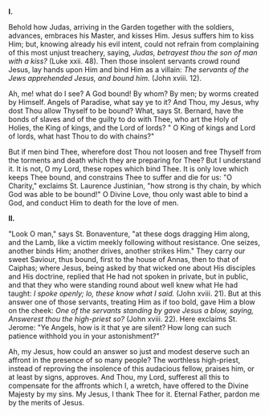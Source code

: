 
**I\.**

Behold how Judas, arriving in the Garden together with the soldiers, advances, embraces his Master, and kisses Him. Jesus suffers him to kiss Him; but, knowing already his evil intent, could not refrain from complaining of this most unjust treachery, saying, *Judas, betrayest thou the son of man with a kiss?* (Luke xxii. 48). Then those insolent servants crowd round Jesus, lay hands upon Him and bind Him as a villain: *The servants of the Jews apprehended Jesus, and bound him.* (John xviii. 12).

Ah, me! what do I see? A God bound! By whom? By men; by worms created by Himself. Angels of Paradise, what say ye to it? And Thou, my Jesus, why dost Thou allow Thyself to be bound? What, says St. Bernard, have the bonds of slaves and of the guilty to do with Thee, who art the Holy of Holies, the King of kings, and the Lord of lords? \" O King of kings and Lord of lords, what hast Thou to do with chains?\"

But if men bind Thee, wherefore dost Thou not loosen and free Thyself from the torments and death which they are preparing for Thee? But I understand it. It is not, O my Lord, these ropes which bind Thee. It is only love which keeps Thee bound, and constrains Thee to suffer and die for us: \"O Charity,\" exclaims St. Laurence Justinian, \"how strong is thy chain, by which God was able to be bound!\" O Divine Love, thou only wast able to bind a God, and conduct Him to death for the love of men.

**II\.**

\"Look O man,\" says St. Bonaventure, \"at these dogs dragging Him along, and the Lamb, like a victim meekly following without resistance. One seizes, another binds Him; another drives, another strikes Him.\" They carry our sweet Saviour, thus bound, first to the house of Annas, then to that of Caiphas; where Jesus, being asked by that wicked one about His disciples and His doctrine, replied that He had not spoken in private, but in public, and that they who were standing round about well knew what He had taught: *I spoke openly; lo, these know what I said.* (John xviii. 21). But at this answer one of those servants, treating Him as if too bold, gave Him a blow on the cheek: *One of the servants standing by gave Jesus a blow, saying, Answerest thou the high-priest so?* (John xviii. 22). Here exclaims St. Jerome: \"Ye Angels, how is it that ye are silent? How long can such patience withhold you in your astonishment?\"

Ah, my Jesus, how could an answer so just and modest deserve such an affront in the presence of so many people? The worthless high-priest, instead of reproving the insolence of this audacious fellow, praises him, or at least by signs, approves. And Thou, my Lord, sufferest all this to compensate for the affronts which I, a wretch, have offered to the Divine Majesty by my sins. My Jesus, I thank Thee for it. Eternal Father, pardon me by the merits of Jesus.

